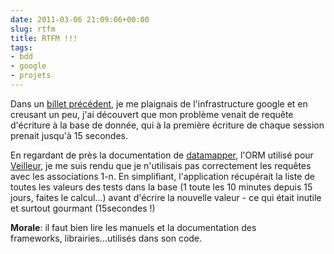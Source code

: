 ```yaml
---
date: 2011-03-06 21:09:06+00:00
slug: rtfm
title: RTFM !!!
tags:
- bdd
- google
- projets
---
```


Dans un [billet précédent](/2011/02/google-app-engine-une-emi-deception/), je me plaignais de l'infrastructure google et en creusant un peu, j'ai découvert que mon problème venait de requête d'écriture à la base de donnée, qui à la première écriture de chaque session prenait jusqu'à 15 secondes.

En regardant de près la documentation de [datamapper](http://datamapper.org/), l'ORM utilisé pour [Veilleur](https://github.com/jraigneau/veilleur), je me suis rendu que je n'utilisais pas correctement les requêtes avec les associations 1-n. En simplifiant, l'application récupérait la liste de toutes les valeurs des tests dans la base (1 toute les 10 minutes depuis 15 jours, faites le calcul...) avant d'écrire la nouvelle valeur - ce qui était inutile et surtout gourmant (15secondes !)

**Morale**: il faut bien lire les manuels et la documentation des frameworks, librairies...utilisés dans son code.
<!--more-->
